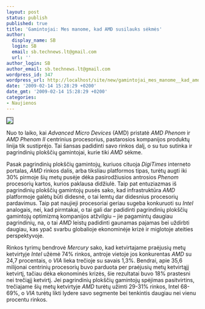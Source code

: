 ```yaml
---
layout: post
status: publish
published: true
title: 'Gamintojai: Mes manome, kad AMD susilauks sėkmės'
author:
  display_name: SB
  login: SB
  email: sb.technews.lt@gmail.com
  url: ''
author_login: SB
author_email: sb.technews.lt@gmail.com
wordpress_id: 347
wordpress_url: http://localhost/site/new/gamintojai_mes_manome__kad_amd_sulauks_sekmes/
date: '2009-02-14 15:28:29 +0200'
date_gmt: '2009-02-14 15:28:29 +0200'
categories:
- Naujienos
---
```

<div class="imgright"><img src="http://tbn0.google.com/images?q=tbn:1eCgVjsHIZhuKM:http://img.xataka.com/2008/03/amd_phenom_x4_logo.jpg" border="1" /></div>
<p>Nuo to laiko, kai <i>Advanced Micro Devices</i> (AMD) pristatė <i>AMD Phenom</i> ir <i>AMD Phenom II</i> centrinius procesorius, pastarosios kompanijos produktų linija tik sustiprėjo. Tai šansas padidinti savo rinkos dalį, o su tuo sutinka ir pagrindinių plokščių gamintojai, kurie tiki <i>AMD</i> sėkme.</p>
<p>Pasak pagrindinių plokščių gamintojų, kuriuos cituoja <i>DigiTimes</i> interneto portalas, <i>AMD</i> rinkos dalis, arba tiksliau platformos tipas, turėtų augti iki 30% pirmoje šių metų pusėje dėka pasirodžiusios antrosios <i>Phenom</i> procesorių kartos, kurios paklausa didžiulė. Taip pat entuziazmas iš pagrindinių plokščių gamintojų pusės sako, kad infrastruktūra <i>AMD</i> platformoje galėtų būti didesnė, o tai lemtų dar didesnius procesorių pardavimus. Taip pat naujieji procesoriai geriau sugeba konkuruoti su <i>Intel</i> analogais, nei, kad pirmtakai, o tai gali dar padidinti pagrindinių plokščių gamintojų optimizmą kompanijos atžvilgiu – jie pagamintų daugiau pagrindinių, na, o tai <i>AMD</i> leistų padidinti gaunamas pajamas bei uždirbti daugiau, kas ypač svarbu globalioje ekonominėje krizė ir miglotoje ateities perspektyvoje.</p>
<p>Rinkos tyrimų bendrovė <i>Mercury</i> sako, kad ketvirtajame praėjusių metų ketvirtyje <i>Intel</i> užėmė 74% rinkos, antroje vietoje jos konkurentas <i>AMD</i> su 24,7 procentais, o <i>VIA</i> lieka trečioje su savais 1,3%. Bendrai, apie 35,6 milijonai centrinių procesorių buvo parduota per praėjusių metų ketvirtąjį ketvirtį, tačiau dėka ekonominės krizės, šie rezultatai buvo 18% prastesni nei trečiąjį ketvirtį. Jei pagrindinių plokščių gamintojų spėjimas pasitvirtins, trečiajame šių metų ketvirtyje <i>AMD</i> turėtų užimti 29-31% rinkos, Intel 68-69%, o <i>VIA</i> turėtų likti lydere savo segmente bei tenkintis daugiau nei vienu procentu rinkos.<br /></p>
